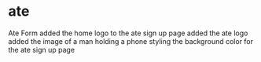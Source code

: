 # ate
Ate Form
added the home logo to the ate sign up page
added the ate logo
added the image of a man holding a phone 
styling the background color for the ate sign up page

